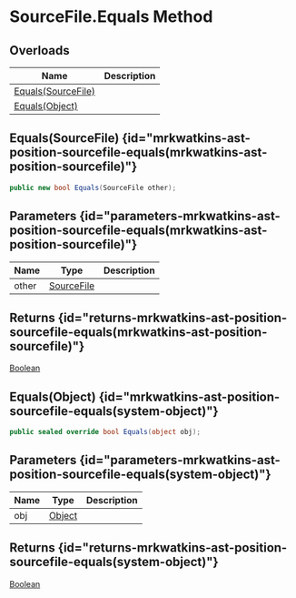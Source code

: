 # SourceFile.Equals Method
## Overloads

| Name | Description |
| ---- | ----------- |
| [Equals(SourceFile)](MrKWatkins.Ast.Position.SourceFile.Equals.md#mrkwatkins-ast-position-sourcefile-equals(mrkwatkins-ast-position-sourcefile)) |  |
| [Equals(Object)](MrKWatkins.Ast.Position.SourceFile.Equals.md#mrkwatkins-ast-position-sourcefile-equals(system-object)) |  |

## Equals(SourceFile) {id="mrkwatkins-ast-position-sourcefile-equals(mrkwatkins-ast-position-sourcefile)"}

```c#
public new bool Equals(SourceFile other);
```

## Parameters {id="parameters-mrkwatkins-ast-position-sourcefile-equals(mrkwatkins-ast-position-sourcefile)"}

| Name | Type | Description |
| ---- | ---- | ----------- |
| other | [SourceFile](MrKWatkins.Ast.Position.SourceFile.md) |  |

## Returns {id="returns-mrkwatkins-ast-position-sourcefile-equals(mrkwatkins-ast-position-sourcefile)"}

[Boolean](https://learn.microsoft.com/en-gb/dotnet/api/System.Boolean)
## Equals(Object) {id="mrkwatkins-ast-position-sourcefile-equals(system-object)"}

```c#
public sealed override bool Equals(object obj);
```

## Parameters {id="parameters-mrkwatkins-ast-position-sourcefile-equals(system-object)"}

| Name | Type | Description |
| ---- | ---- | ----------- |
| obj | [Object](https://learn.microsoft.com/en-gb/dotnet/api/System.Object) |  |

## Returns {id="returns-mrkwatkins-ast-position-sourcefile-equals(system-object)"}

[Boolean](https://learn.microsoft.com/en-gb/dotnet/api/System.Boolean)
